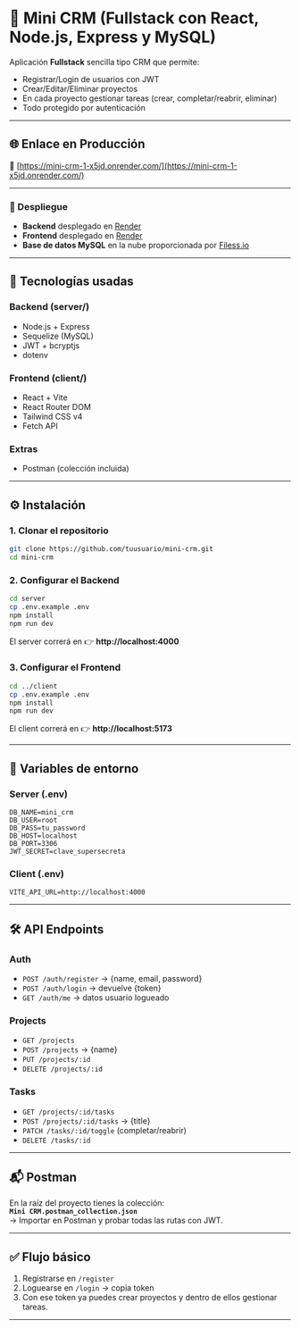 # 📌 Mini CRM (Fullstack con React, Node.js, Express y MySQL)

Aplicación **Fullstack** sencilla tipo CRM que permite:  
- Registrar/Login de usuarios con JWT  
- Crear/Editar/Eliminar proyectos  
- En cada proyecto gestionar tareas (crear, completar/reabrir, eliminar)  
- Todo protegido por autenticación  

---

## 🌐 Enlace en Producción

🔗 [https://mini-crm-1-x5jd.onrender.com/](https://mini-crm-1-x5jd.onrender.com/)

---

### 🚀 Despliegue

- **Backend** desplegado en [Render](https://render.com/)
- **Frontend** desplegado en [Render](https://render.com/)
- **Base de datos MySQL** en la nube proporcionada por [Filess.io](https://filess.io/)

---

## 🚀 Tecnologías usadas
### Backend (server/)
- Node.js + Express  
- Sequelize (MySQL)  
- JWT + bcryptjs  
- dotenv  

### Frontend (client/)
- React + Vite  
- React Router DOM  
- Tailwind CSS v4  
- Fetch API  

### Extras
- Postman (colección incluida) 

---

## ⚙️ Instalación

### 1. Clonar el repositorio
```bash
git clone https://github.com/tuusuario/mini-crm.git
cd mini-crm
```

### 2. Configurar el Backend
```bash
cd server
cp .env.example .env
npm install
npm run dev
```

El server correrá en 👉 **http://localhost:4000**

### 3. Configurar el Frontend
```bash
cd ../client
cp .env.example .env
npm install
npm run dev
```

El client correrá en 👉 **http://localhost:5173**

---

## 🔑 Variables de entorno

### Server (.env)
```
DB_NAME=mini_crm
DB_USER=root
DB_PASS=tu_password
DB_HOST=localhost
DB_PORT=3306
JWT_SECRET=clave_supersecreta
```

### Client (.env)
```
VITE_API_URL=http://localhost:4000
```

---

## 🛠️ API Endpoints

### Auth
- `POST /auth/register` → {name, email, password}  
- `POST /auth/login` → devuelve {token}  
- `GET /auth/me` → datos usuario logueado  

### Projects
- `GET /projects`  
- `POST /projects` → {name}  
- `PUT /projects/:id`  
- `DELETE /projects/:id`  

### Tasks
- `GET /projects/:id/tasks`  
- `POST /projects/:id/tasks` → {title}  
- `PATCH /tasks/:id/toggle` (completar/reabrir)  
- `DELETE /tasks/:id`  

---

## 📬 Postman
En la raíz del proyecto tienes la colección:  
**`Mini CRM.postman_collection.json`**  
→ Importar en Postman y probar todas las rutas con JWT.  

---

## ✅ Flujo básico
1. Registrarse en `/register`  
2. Loguearse en `/login` → copia token  
3. Con ese token ya puedes crear proyectos y dentro de ellos gestionar tareas.  

---
